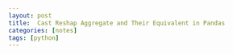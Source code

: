 ```yaml
---
layout: post
title:  Cast Reshap Aggregate and Their Equivalent in Pandas
categories: [notes]
tags: [python]
---
```

